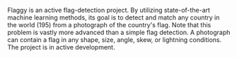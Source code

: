 Flaggy is an active flag-detection project. By utilizing state-of-the-art machine learning methods, its goal is to detect and match any country in the world (195) from a photograph of the country's flag. Note that this problem is vastly more advanced than a simple flag detection. A photograph can contain a flag in any shape, size, angle, skew, or lightning conditions. The project is in active development.
